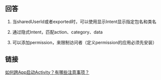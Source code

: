 ## 回答
1. 当sharedUserId或者exported时，可以使用显示Intent显示指定包名和类名

2. 通过隐式Intent，匹配action、category、data

3. 可以添加permission，来限制访问者（定义permission的应用必须先安装）

## 链接
[如何跨App启动Activity？有哪些注意事项？](https://coding.imooc.com/lesson/317.html#mid=22301)